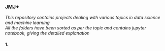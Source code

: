 ### JMJ+

*This repository contains projects dealing with various topics in data science and machine learning*
<br>
*All the folders have been sorted as per the topic and contains jupyter notebook, giving the detailed explanation*
<br>

#### 1. 

